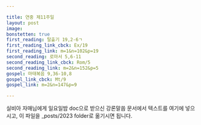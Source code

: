 ```yaml
---

title: 연중 제11주일
layout: post 
image: 
bonstetten: true
first_reading: 탈출기 19,2-6ㄱ
first_reading_link_cbck: Ex/19
first_reading_link: m=1&n=102&p=19
second_reading: 로마서 5,6-11
second_reading_link_cbck: Rom/5
second_reading_link: m=2&n=152&p=5
gospel: 마태복음 9,36-10,8
gospel_link_cbck: Mt/9
gospel_link: m=2&n=147&p=9 

---
```



실비아 자매님에게 일요일밤 doc으로 받으신
강론말씀 문서에서
텍스트를 여기에 넣으시고,
이 파일을 _posts/2023 folder로 옮기시면 됩니다.
